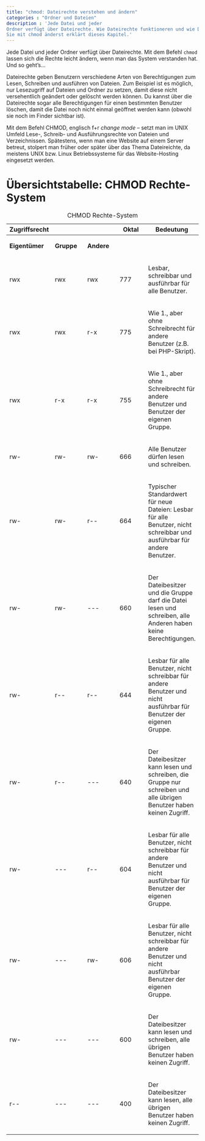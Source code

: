```yaml
---
title: "chmod: Dateirechte verstehen und ändern"
categories : "Ordner und Dateien"
description : 'Jede Datei und jeder
Ordner verfügt über Dateirechte. Wie Dateirechte funktioneren und wie Du
Sie mit chmod änderst erklärt dieses Kapitel.'
---
```

Jede Datei und jeder Ordner verfügt über Dateirechte. Mit dem Befehl
`chmod` lassen sich die Rechte leicht ändern, wenn man das System
verstanden hat. Und so geht’s…
<!-- readmore -->

Dateirechte geben Benutzern verschiedene Arten von Berechtigungen zum
Lesen, Schreiben und ausführen von Dateien. Zum Beispiel ist es möglich,
nur Lesezugriff auf Dateien und Ordner zu setzen, damit diese nicht
versehentlich geändert oder gelöscht werden können. Du kannst über die
Dateirechte sogar alle Berechtigungen für einen bestimmten Benutzer
löschen, damit die Datei noch nicht einmal geöffnet werden kann (obwohl
sie noch im Finder sichtbar ist).

Mit dem Befehl CHMOD, englisch f+r *change mode* – setzt man im UNIX
Umfeld Lese-, Schreib- und Ausführungsrechte von Dateien und
Verzeichnissen. Spätestens, wenn man eine Website auf einem Server
betreut, stolpert man früher oder später über das Thema Dateireichte, da
meistens UNIX bzw. Linux Betriebssysteme für das Website-Hosting
eingesetzt werden.

# Übersichtstabelle: CHMOD Rechte-System

<table>
<caption>CHMOD Rechte-System</caption>
<colgroup>
<col style="width: 20%" />
<col style="width: 20%" />
<col style="width: 20%" />
<col style="width: 20%" />
<col style="width: 20%" />
</colgroup>
<thead>
<tr class="header">
<th>Zugriffsrecht</th>
<th></th>
<th></th>
<th>Oktal</th>
<th>Bedeutung</th>
</tr>
</thead>
<tbody>
<tr class="odd">
<td><p><strong>Eigentümer</strong></p></td>
<td><p><strong>Gruppe</strong></p></td>
<td><p><strong>Andere</strong></p></td>
<td></td>
<td></td>
</tr>
<tr class="even">
<td><p>rwx</p></td>
<td><p>rwx</p></td>
<td><p>rwx</p></td>
<td><p>777</p></td>
<td><p>Lesbar, schreibbar und ausführbar für alle Benutzer.</p></td>
</tr>
<tr class="odd">
<td><p>rwx</p></td>
<td><p>rwx</p></td>
<td><p>r-x</p></td>
<td><p>775</p></td>
<td><p>Wie 1., aber ohne Schreibrecht für andere Benutzer (z.B. bei PHP-Skript).</p></td>
</tr>
<tr class="even">
<td><p>rwx</p></td>
<td><p>r-x</p></td>
<td><p>r-x</p></td>
<td><p>755</p></td>
<td><p>Wie 1., aber ohne Schreibrecht für andere Benutzer und Benutzer der eigenen Gruppe.</p></td>
</tr>
<tr class="odd">
<td><p>rw-</p></td>
<td><p>rw-</p></td>
<td><p>rw-</p></td>
<td><p>666</p></td>
<td><p>Alle Benutzer dürfen lesen und schreiben.<br />
</p></td>
</tr>
<tr class="even">
<td><p>rw-</p></td>
<td><p>rw-</p></td>
<td><p>r--</p></td>
<td><p>664</p></td>
<td><p>Typischer Standardwert für neue Dateien: Lesbar für alle Benutzer, nicht schreibbar und ausführbar für andere Benutzer.</p></td>
</tr>
<tr class="odd">
<td><p>rw-</p></td>
<td><p>rw-</p></td>
<td><p>---</p></td>
<td><p>660</p></td>
<td><p>Der Dateibesitzer und die Gruppe darf die Datei lesen und schreiben, alle Anderen haben keine Berechtigungen.<br />
</p></td>
</tr>
<tr class="even">
<td><p>rw-</p></td>
<td><p>r--</p></td>
<td><p>r--</p></td>
<td><p>644</p></td>
<td><p>Lesbar für alle Benutzer, nicht schreibbar für andere Benutzer und nicht ausführbar für Benutzer der eigenen Gruppe.</p></td>
</tr>
<tr class="odd">
<td><p>rw-</p></td>
<td><p>r--</p></td>
<td><p>---</p></td>
<td><p>640</p></td>
<td><p>Der Dateibesitzer kann lesen und schreiben, die Gruppe nur schreiben und alle übrigen Benutzer haben keinen Zugriff.</p></td>
</tr>
<tr class="even">
<td><p>rw-</p></td>
<td><p>---</p></td>
<td><p>r--</p></td>
<td><p>604</p></td>
<td><p>Lesbar für alle Benutzer, nicht schreibbar für andere Benutzer und nicht ausführbar für Benutzer der eigenen Gruppe.</p></td>
</tr>
<tr class="odd">
<td><p>rw-</p></td>
<td><p>---</p></td>
<td><p>rw-</p></td>
<td><p>606</p></td>
<td><p>Lesbar für alle Benutzer, nicht schreibbar für andere Benutzer und nicht ausführbar Benutzer der eigenen Gruppe.</p></td>
</tr>
<tr class="even">
<td><p>rw-</p></td>
<td><p>---</p></td>
<td><p>---</p></td>
<td><p>600</p></td>
<td><p>Der Dateibesitzer kann lesen und schreiben, alle übrigen Benutzer haben keinen Zugriff.</p></td>
</tr>
<tr class="odd">
<td><p>r--</p></td>
<td><p>---</p></td>
<td><p>---</p></td>
<td><p>400</p></td>
<td><p>Der Dateibesitzer kann lesen, alle übrigen Benutzer haben keinen Zugriff.</p></td>
</tr>
</tbody>
</table>
